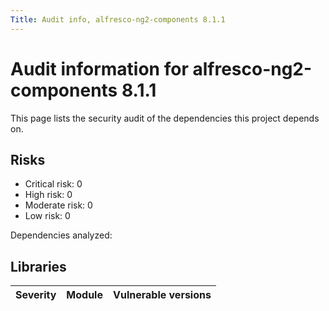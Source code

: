 ```yaml
---
Title: Audit info, alfresco-ng2-components 8.1.1
---
```


# Audit information for alfresco-ng2-components 8.1.1

This page lists the security audit of the dependencies this project depends on.

## Risks

- Critical risk: 0
- High risk: 0
- Moderate risk: 0
- Low risk: 0

Dependencies analyzed: 

## Libraries

| Severity | Module | Vulnerable versions |
| --- | --- | --- |


